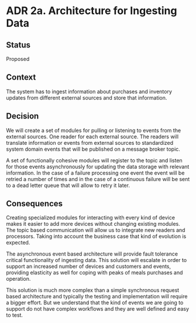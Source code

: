 
# ADR 2a. Architecture for Ingesting Data

## Status

Proposed

## Context

The system has to ingest information about purchases and inventory updates
from different external sources and store that information.

## Decision

We will create a set of modules for pulling or listening to events from the external sources.
One reader for each external source. The readers will translate information or events from external
sources to standardized system domain events that will be published on a message broker topic.

A set of functionally cohesive modules will register to the topic and listen for those events
asynchronously for updating the data storage with relevant information. In the case of a
failure processing one event the event will be retried a number of times and in the case of
a continuous failure will be sent to a dead letter queue that will allow to retry it later.

## Consequences

Creating specialized modules for interacting with every kind of device makes it easier to
add more devices without changing existing modules. The topic based communication will allow us
to integrate new readers and processors. Taking into account the business case that kind of
evolution is expected.

The asynchronous event based architecture will provide fault tolerance critical functionality
of ingesting data. This solution will escalate in order to support an increased number of devices
and customers and events, providing elasticity as well for coping with peaks of meals purchases and operation.

This solution is much more complex than a simple synchronous request based architecture and typically
the testing and implementation will require a bigger effort. But we understand that the kind of events
we are going to support do not have complex workflows and they are well defined and easy to test.
